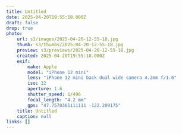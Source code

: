 ```yaml
---
title: Untitled
date: 2025-04-20T19:55:18.000Z
draft: false
drop: true
photo:
    url: s3/images/2025-04-20-12-55-18.jpg
    thumb: s3/thumbs/2025-04-20-12-55-18.jpg
    preview: s3/previews/2025-04-20-12-55-18.jpg
    created: 2025-04-20T19:55:18.000Z
    exif:
        make: Apple
        model: "iPhone 12 mini"
        lens: "iPhone 12 mini back dual wide camera 4.2mm f/1.6"
        iso: 32
        aperture: 1.6
        shutter_speed: 1/496
        focal_length: "4.2 mm"
        gps: "47.7570361111111 -122.209175"
    title: Untitled
    caption: null
links: []
---
```

